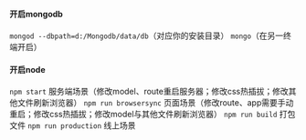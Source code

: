 #### 开启mongodb
``` mongod --dbpath=d:/Mongodb/data/db ```（对应你的安装目录）
``` mongo ```（在另一终端开启）

#### 开启node
``` npm start ``` 服务端场景（修改model、route重启服务器；修改css热插拔；修改其他文件刷新浏览器）
``` npm run browsersync ``` 页面场景（修改route、app需要手动重启；修改css热插拔；修改model与其他文件刷新浏览器）
``` npm run build ``` 打包文件
``` npm run production ``` 线上场景